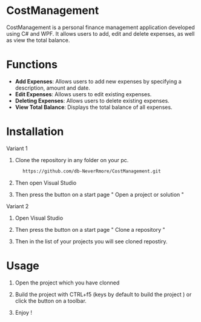 # CostManagement
CostManagement is a personal finance management application developed using C# and WPF. 
     It allows users to add, edit and delete expenses, as well as view the total balance.
     
# Functions
- **Add Expenses**: Allows users to add new expenses by specifying a description, amount and date.
- **Edit Expenses**: Allows users to edit existing expenses.
- **Deleting Expenses**: Allows users to delete existing expenses.
- **View Total Balance**: Displays the total balance of all expenses.

# Installation 
 Variant 1
 1. Clone the repository in any folder on your pc.
    
  ```bash
        https://github.com/db-NeverRmore/CostManagement.git
  ```
 2. Then open Visual Studio

 3.  Then press the button on a start page  " Open a project or solution "

  Variant 2

  1. Open Visual Studio

  2.  Then press the button on a start page " Clone a repository "

  3.  Then in the list of your projects you will see cloned repostiry.


  # Usage
1. Open the project which you have clonned
      
2. Build the project with CTRL+f5 (keys by default to build the project ) or click the button on a toolbar.

3. Enjoy !


    



